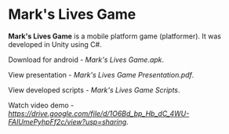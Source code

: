 # Mark's Lives Game

**Mark's Lives Game** is a mobile platform game (platformer). It was developed in Unity using C#. 

Download for android - _Mark's Lives Game.apk_.

View presentation - _Mark's Lives Game Presentation.pdf_.

View developed scripts - _Mark's Lives Game Scripts_.

Watch video demo - _https://drive.google.com/file/d/1O6Bd_bp_Hb_dC_4WU-FAIUmePyhpFf2c/view?usp=sharing_.
